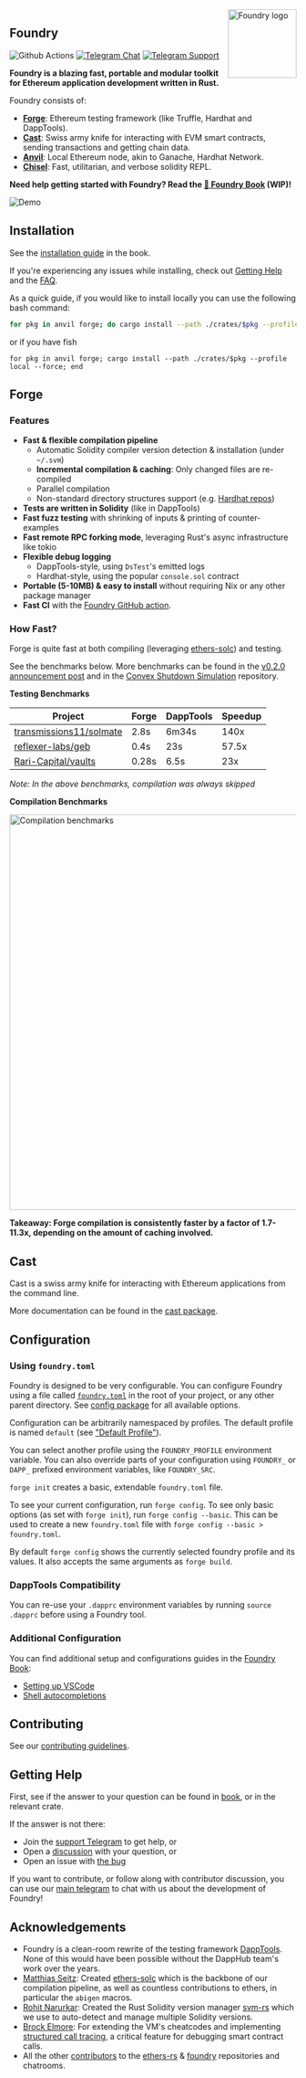 <img src=".github/logo.png" alt="Foundry logo" align="right" width="120" />

## Foundry

![Github Actions][gha-badge] [![Telegram Chat][tg-badge]][tg-url] [![Telegram Support][tg-support-badge]][tg-support-url]

[gha-badge]: https://img.shields.io/github/actions/workflow/status/foundry-rs/foundry/test.yml?branch=master
[tg-badge]: https://img.shields.io/endpoint?color=neon&logo=telegram&label=chat&style=flat-square&url=https%3A%2F%2Ftg.sumanjay.workers.dev%2Ffoundry_rs
[tg-url]: https://t.me/foundry_rs
[tg-support-badge]: https://img.shields.io/endpoint?color=neon&logo=telegram&label=support&style=flat-square&url=https%3A%2F%2Ftg.sumanjay.workers.dev%2Ffoundry_support
[tg-support-url]: https://t.me/foundry_support

**Foundry is a blazing fast, portable and modular toolkit for Ethereum application development written in Rust.**

Foundry consists of:

-   [**Forge**](./crates/forge): Ethereum testing framework (like Truffle, Hardhat and DappTools).
-   [**Cast**](./crates/cast): Swiss army knife for interacting with EVM smart contracts, sending transactions and getting chain data.
-   [**Anvil**](./crates/anvil): Local Ethereum node, akin to Ganache, Hardhat Network.
-   [**Chisel**](./crates/chisel): Fast, utilitarian, and verbose solidity REPL.

**Need help getting started with Foundry? Read the [📖 Foundry Book][foundry-book] (WIP)!**

![Demo](.github/demo.gif)

## Installation

See the [installation guide](https://book.getfoundry.sh/getting-started/installation) in the book.

If you're experiencing any issues while installing, check out [Getting Help](#getting-help) and the [FAQ](https://book.getfoundry.sh/faq).

As a quick guide, if you would like to install locally you can use the following bash command:

```sh
for pkg in anvil forge; do cargo install --path ./crates/$pkg --profile local --force; done
```

or if you have fish

```fish
for pkg in anvil forge; cargo install --path ./crates/$pkg --profile local --force; end
```

## Forge

### Features

-   **Fast & flexible compilation pipeline**
    -   Automatic Solidity compiler version detection & installation (under `~/.svm`)
    -   **Incremental compilation & caching**: Only changed files are re-compiled
    -   Parallel compilation
    -   Non-standard directory structures support (e.g. [Hardhat repos](https://twitter.com/gakonst/status/1461289225337421829))
-   **Tests are written in Solidity** (like in DappTools)
-   **Fast fuzz testing** with shrinking of inputs & printing of counter-examples
-   **Fast remote RPC forking mode**, leveraging Rust's async infrastructure like tokio
-   **Flexible debug logging**
    -   DappTools-style, using `DsTest`'s emitted logs
    -   Hardhat-style, using the popular `console.sol` contract
-   **Portable (5-10MB) & easy to install** without requiring Nix or any other package manager
-   **Fast CI** with the [Foundry GitHub action][foundry-gha].

### How Fast?

Forge is quite fast at both compiling (leveraging [ethers-solc][ethers-solc]) and testing.

See the benchmarks below. More benchmarks can be found in the [v0.2.0 announcement post][benchmark-post] and in the [Convex Shutdown Simulation][convex] repository.

**Testing Benchmarks**

| Project                            | Forge | DappTools | Speedup |
| ---------------------------------- | ----- | --------- | ------- |
| [transmissions11/solmate][solmate] | 2.8s  | 6m34s     | 140x    |
| [reflexer-labs/geb][geb]           | 0.4s  | 23s       | 57.5x   |
| [Rari-Capital/vaults][vaults]      | 0.28s | 6.5s      | 23x     |

_Note: In the above benchmarks, compilation was always skipped_

**Compilation Benchmarks**

<img alt="Compilation benchmarks" src=".github/compilation-benchmark.png" width="693px" />

**Takeaway: Forge compilation is consistently faster by a factor of 1.7-11.3x, depending on the amount of caching involved.**

## Cast

Cast is a swiss army knife for interacting with Ethereum applications from the command line.

More documentation can be found in the [cast package](./crates/cast).

## Configuration

### Using `foundry.toml`

Foundry is designed to be very configurable. You can configure Foundry using a file called [`foundry.toml`](./crates/config) in the root of your project, or any other parent directory. See [config package](./crates/config/README.md#all-options) for all available options.

Configuration can be arbitrarily namespaced by profiles. The default profile is named `default` (see ["Default Profile"](./crates/config/README.md#default-profile)).

You can select another profile using the `FOUNDRY_PROFILE` environment variable. You can also override parts of your configuration using `FOUNDRY_` or `DAPP_` prefixed environment variables, like `FOUNDRY_SRC`.

`forge init` creates a basic, extendable `foundry.toml` file.

To see your current configuration, run `forge config`. To see only basic options (as set with `forge init`), run `forge config --basic`. This can be used to create a new `foundry.toml` file with `forge config --basic > foundry.toml`.

By default `forge config` shows the currently selected foundry profile and its values. It also accepts the same arguments as `forge build`.

### DappTools Compatibility

You can re-use your `.dapprc` environment variables by running `source .dapprc` before using a Foundry tool.

### Additional Configuration

You can find additional setup and configurations guides in the [Foundry Book][foundry-book]:

-   [Setting up VSCode][vscode-setup]
-   [Shell autocompletions][shell-setup]

## Contributing

See our [contributing guidelines](./CONTRIBUTING.md).

## Getting Help

First, see if the answer to your question can be found in [book][foundry-book], or in the relevant crate.

If the answer is not there:

-   Join the [support Telegram][tg-support-url] to get help, or
-   Open a [discussion](https://github.com/foundry-rs/foundry/discussions/new) with your question, or
-   Open an issue with [the bug](https://github.com/foundry-rs/foundry/issues/new)

If you want to contribute, or follow along with contributor discussion, you can use our [main telegram](https://t.me/foundry_rs) to chat with us about the development of Foundry!

## Acknowledgements

-   Foundry is a clean-room rewrite of the testing framework [DappTools](https://github.com/dapphub/dapptools). None of this would have been possible without the DappHub team's work over the years.
-   [Matthias Seitz](https://twitter.com/mattsse_): Created [ethers-solc](https://github.com/gakonst/ethers-rs/tree/master/ethers-solc/) which is the backbone of our compilation pipeline, as well as countless contributions to ethers, in particular the `abigen` macros.
-   [Rohit Narurkar](https://twitter.com/rohitnarurkar): Created the Rust Solidity version manager [svm-rs](https://github.com/roynalnaruto/svm-rs) which we use to auto-detect and manage multiple Solidity versions.
-   [Brock Elmore](https://twitter.com/brockjelmore): For extending the VM's cheatcodes and implementing [structured call tracing](https://github.com/foundry-rs/foundry/pull/192), a critical feature for debugging smart contract calls.
-   All the other [contributors](https://github.com/foundry-rs/foundry/graphs/contributors) to the [ethers-rs](https://github.com/gakonst/ethers-rs) & [foundry](https://github.com/foundry-rs/foundry) repositories and chatrooms.

[foundry-book]: https://book.getfoundry.sh
[foundry-gha]: https://github.com/foundry-rs/foundry-toolchain
[ethers-solc]: https://github.com/gakonst/ethers-rs/tree/master/ethers-solc/
[solmate]: https://github.com/transmissions11/solmate/
[geb]: https://github.com/reflexer-labs/geb
[vaults]: https://github.com/rari-capital/vaults
[benchmark-post]: https://www.paradigm.xyz/2022/03/foundry-02#blazing-fast-compilation--testing
[convex]: https://github.com/mds1/convex-shutdown-simulation
[vscode-setup]: https://book.getfoundry.sh/config/vscode.html
[shell-setup]: https://book.getfoundry.sh/config/shell-autocompletion.html
